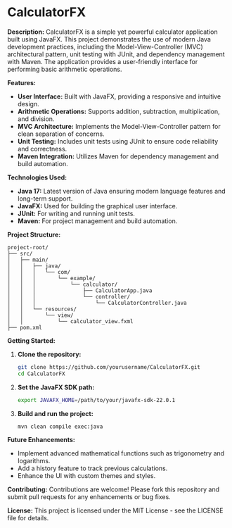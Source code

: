 
# CalculatorFX

**Description:**
CalculatorFX is a simple yet powerful calculator application built using JavaFX. This project demonstrates the use of modern Java development practices, including the Model-View-Controller (MVC) architectural pattern, unit testing with JUnit, and dependency management with Maven. The application provides a user-friendly interface for performing basic arithmetic operations.

**Features:**
- **User Interface:** Built with JavaFX, providing a responsive and intuitive design.
- **Arithmetic Operations:** Supports addition, subtraction, multiplication, and division.
- **MVC Architecture:** Implements the Model-View-Controller pattern for clean separation of concerns.
- **Unit Testing:** Includes unit tests using JUnit to ensure code reliability and correctness.
- **Maven Integration:** Utilizes Maven for dependency management and build automation.

**Technologies Used:**
- **Java 17:** Latest version of Java ensuring modern language features and long-term support.
- **JavaFX:** Used for building the graphical user interface.
- **JUnit:** For writing and running unit tests.
- **Maven:** For project management and build automation.

**Project Structure:**
```
project-root/
├── src/
│   ├── main/
│   │   ├── java/
│   │   │   └── com/
│   │   │       └── example/
│   │   │           └── calculator/
│   │   │               ├── CalculatorApp.java
│   │   │               └── controller/
│   │   │                   └── CalculatorController.java
│   │   └── resources/
│   │       └── view/
│   │           └── calculator_view.fxml
├── pom.xml
```

**Getting Started:**
1. **Clone the repository:**
   ```sh
   git clone https://github.com/yourusername/CalculatorFX.git
   cd CalculatorFX
   ```
2. **Set the JavaFX SDK path:**
   ```sh
   export JAVAFX_HOME=/path/to/your/javafx-sdk-22.0.1
   ```
3. **Build and run the project:**
   ```sh
   mvn clean compile exec:java
   ```

**Future Enhancements:**
- Implement advanced mathematical functions such as trigonometry and logarithms.
- Add a history feature to track previous calculations.
- Enhance the UI with custom themes and styles.

**Contributing:**
Contributions are welcome! Please fork this repository and submit pull requests for any enhancements or bug fixes.

**License:**
This project is licensed under the MIT License - see the LICENSE file for details.

